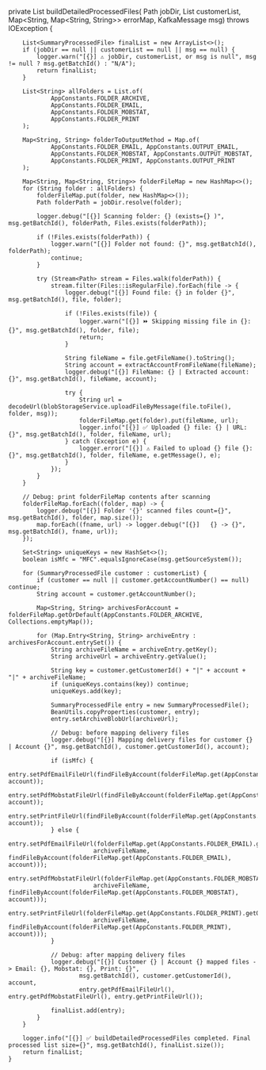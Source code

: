 private List<SummaryProcessedFile> buildDetailedProcessedFiles(
            Path jobDir,
            List<SummaryProcessedFile> customerList,
            Map<String, Map<String, String>> errorMap,
            KafkaMessage msg) throws IOException {

        List<SummaryProcessedFile> finalList = new ArrayList<>();
        if (jobDir == null || customerList == null || msg == null) {
            logger.warn("[{}] ⚠️ jobDir, customerList, or msg is null", msg != null ? msg.getBatchId() : "N/A");
            return finalList;
        }

        List<String> allFolders = List.of(
                AppConstants.FOLDER_ARCHIVE,
                AppConstants.FOLDER_EMAIL,
                AppConstants.FOLDER_MOBSTAT,
                AppConstants.FOLDER_PRINT
        );

        Map<String, String> folderToOutputMethod = Map.of(
                AppConstants.FOLDER_EMAIL, AppConstants.OUTPUT_EMAIL,
                AppConstants.FOLDER_MOBSTAT, AppConstants.OUTPUT_MOBSTAT,
                AppConstants.FOLDER_PRINT, AppConstants.OUTPUT_PRINT
        );

        Map<String, Map<String, String>> folderFileMap = new HashMap<>();
        for (String folder : allFolders) {
            folderFileMap.put(folder, new HashMap<>());
            Path folderPath = jobDir.resolve(folder);

            logger.debug("[{}] Scanning folder: {} (exists={} )", msg.getBatchId(), folderPath, Files.exists(folderPath));

            if (!Files.exists(folderPath)) {
                logger.warn("[{}] Folder not found: {}", msg.getBatchId(), folderPath);
                continue;
            }

            try (Stream<Path> stream = Files.walk(folderPath)) {
                stream.filter(Files::isRegularFile).forEach(file -> {
                    logger.debug("[{}] Found file: {} in folder {}", msg.getBatchId(), file, folder);

                    if (!Files.exists(file)) {
                        logger.warn("[{}] ⏩ Skipping missing file in {}: {}", msg.getBatchId(), folder, file);
                        return;
                    }

                    String fileName = file.getFileName().toString();
                    String account = extractAccountFromFileName(fileName);
                    logger.debug("[{}] FileName: {} | Extracted account: {}", msg.getBatchId(), fileName, account);

                    try {
                        String url = decodeUrl(blobStorageService.uploadFileByMessage(file.toFile(), folder, msg));
                        folderFileMap.get(folder).put(fileName, url);
                        logger.info("[{}] ✅ Uploaded {} file: {} | URL: {}", msg.getBatchId(), folder, fileName, url);
                    } catch (Exception e) {
                        logger.error("[{}] ⚠️ Failed to upload {} file {}: {}", msg.getBatchId(), folder, fileName, e.getMessage(), e);
                    }
                });
            }
        }

        // Debug: print folderFileMap contents after scanning
        folderFileMap.forEach((folder, map) -> {
            logger.debug("[{}] Folder '{}' scanned files count={}", msg.getBatchId(), folder, map.size());
            map.forEach((fname, url) -> logger.debug("[{}]   {} -> {}", msg.getBatchId(), fname, url));
        });

        Set<String> uniqueKeys = new HashSet<>();
        boolean isMfc = "MFC".equalsIgnoreCase(msg.getSourceSystem());

        for (SummaryProcessedFile customer : customerList) {
            if (customer == null || customer.getAccountNumber() == null) continue;
            String account = customer.getAccountNumber();

            Map<String, String> archivesForAccount = folderFileMap.getOrDefault(AppConstants.FOLDER_ARCHIVE, Collections.emptyMap());

            for (Map.Entry<String, String> archiveEntry : archivesForAccount.entrySet()) {
                String archiveFileName = archiveEntry.getKey();
                String archiveUrl = archiveEntry.getValue();

                String key = customer.getCustomerId() + "|" + account + "|" + archiveFileName;
                if (uniqueKeys.contains(key)) continue;
                uniqueKeys.add(key);

                SummaryProcessedFile entry = new SummaryProcessedFile();
                BeanUtils.copyProperties(customer, entry);
                entry.setArchiveBlobUrl(archiveUrl);

                // Debug: before mapping delivery files
                logger.debug("[{}] Mapping delivery files for customer {} | Account {}", msg.getBatchId(), customer.getCustomerId(), account);

                if (isMfc) {
                    entry.setPdfEmailFileUrl(findFileByAccount(folderFileMap.get(AppConstants.FOLDER_EMAIL), account));
                    entry.setPdfMobstatFileUrl(findFileByAccount(folderFileMap.get(AppConstants.FOLDER_MOBSTAT), account));
                    entry.setPrintFileUrl(findFileByAccount(folderFileMap.get(AppConstants.FOLDER_PRINT), account));
                } else {
                    entry.setPdfEmailFileUrl(folderFileMap.get(AppConstants.FOLDER_EMAIL).getOrDefault(
                            archiveFileName, findFileByAccount(folderFileMap.get(AppConstants.FOLDER_EMAIL), account)));
                    entry.setPdfMobstatFileUrl(folderFileMap.get(AppConstants.FOLDER_MOBSTAT).getOrDefault(
                            archiveFileName, findFileByAccount(folderFileMap.get(AppConstants.FOLDER_MOBSTAT), account)));
                    entry.setPrintFileUrl(folderFileMap.get(AppConstants.FOLDER_PRINT).getOrDefault(
                            archiveFileName, findFileByAccount(folderFileMap.get(AppConstants.FOLDER_PRINT), account)));
                }

                // Debug: after mapping delivery files
                logger.debug("[{}] Customer {} | Account {} mapped files -> Email: {}, Mobstat: {}, Print: {}",
                        msg.getBatchId(), customer.getCustomerId(), account,
                        entry.getPdfEmailFileUrl(), entry.getPdfMobstatFileUrl(), entry.getPrintFileUrl());

                finalList.add(entry);
            }
        }

        logger.info("[{}] ✅ buildDetailedProcessedFiles completed. Final processed list size={}", msg.getBatchId(), finalList.size());
        return finalList;
    }
